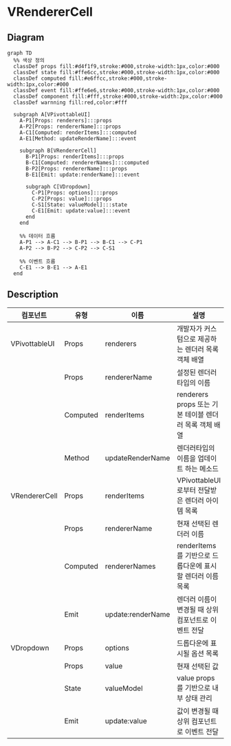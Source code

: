 
# VRendererCell

## Diagram

```mermaid
graph TD
  %% 색상 정의
  classDef props fill:#d4f1f9,stroke:#000,stroke-width:1px,color:#000
  classDef state fill:#ffe6cc,stroke:#000,stroke-width:1px,color:#000
  classDef computed fill:#e6ffcc,stroke:#000,stroke-width:1px,color:#000
  classDef event fill:#ffe6e6,stroke:#000,stroke-width:1px,color:#000
  classDef component fill:#fff,stroke:#000,stroke-width:2px,color:#000
  classDef warnning fill:red,color:#fff
  
  subgraph A[VPivottableUI]
    A-P1[Props: renderers]:::props
    A-P2[Props: rendererName]:::props
    A-C1[Computed: renderItems]:::computed
    A-E1[Method: updateRenderName]:::event

    subgraph B[VRendererCell]
      B-P1[Props: renderItems]:::props
      B-C1[Computed: rendererNames]:::computed
      B-P2[Props: rendererName]:::props
      B-E1[Emit: update:renderName]:::event

      subgraph C[VDropdown]
        C-P1[Props: options]:::props
        C-P2[Props: value]:::props
        C-S1[State: valueModel]:::state 
        C-E1[Emit: update:value]:::event
      end
    end

    %% 데이터 흐름
    A-P1 --> A-C1 --> B-P1 --> B-C1 --> C-P1
    A-P2 --> B-P2 --> C-P2 --> C-S1

    %% 이벤트 흐름
    C-E1 --> B-E1 --> A-E1
  end
```

## Description

| 컴포넌트 | 유형 | 이름 | 설명 |
|---------|------|------|------|
| VPivottableUI | Props | renderers | 개발자가 커스텀으로 제공하는 렌더러 목록 객체 배열 |
| | Props | rendererName | 설정된 렌더러타입의 이름 |
| | Computed | renderItems | renderers props 또는 기본 테이블 렌더러 목록 객체 배열 |
| | Method | updateRenderName | 렌더러타입의 이름을 업데이트 하는 메소드 |
| VRendererCell | Props | renderItems | VPivottableUI로부터 전달받은 렌더러 아이템 목록 |
| | Props | rendererName | 현재 선택된 렌더러 이름 |
| | Computed | rendererNames | renderItems를 기반으로 드롭다운에 표시할 렌더러 이름 목록 |
| | Emit | update:renderName | 렌더러 이름이 변경될 때 상위 컴포넌트로 이벤트 전달 |
| VDropdown | Props | options | 드롭다운에 표시될 옵션 목록 |
| | Props | value | 현재 선택된 값 |
| | State | valueModel | value props를 기반으로 내부 상태 관리 |
| | Emit | update:value | 값이 변경될 때 상위 컴포넌트로 이벤트 전달 |
